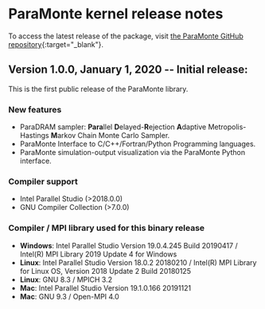 # ParaMonte kernel release notes

To access the latest release of the package, visit [the ParaMonte GitHub repository](https://github.com/cdslaborg/paramonte/releases){:target="_blank"}.  

## **Version 1.0.0**, January 1, 2020 -- Initial release:

This is the first public release of the ParaMonte library.

### New features  

- ParaDRAM sampler: **Para**llel **D**elayed-**R**ejection **A**daptive Metropolis-Hastings **M**arkov Chain Monte Carlo Sampler.   
- ParaMonte Interface to C/C++/Fortran/Python Programming languages.  
- ParaMonte simulation-output visualization via the ParaMonte Python interface.  

### Compiler support  

- Intel Parallel Studio (>2018.0.0)
- GNU Compiler Collection (>7.0.0)

### Compiler / MPI library used for this binary release  

- **Windows**: Intel Parallel Studio Version 19.0.4.245 Build 20190417 / Intel(R) MPI Library 2019 Update 4 for Windows
- **Linux**: Intel Parallel Studio Version 18.0.2 20180210 / Intel(R) MPI Library for Linux OS, Version 2018 Update 2 Build 20180125
- **Linux**: GNU 8.3 / MPICH 3.2
- **Mac**: Intel Parallel Studio Version 19.1.0.166 20191121
- **Mac**: GNU 9.3 / Open-MPI 4.0
